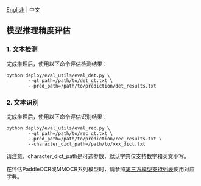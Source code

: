 [English](../../en/inference/model_evaluation.md) | 中文

## 模型推理精度评估

### 1. 文本检测

完成推理后，使用以下命令评估检测结果：
```shell
python deploy/eval_utils/eval_det.py \
		--gt_path=/path/to/det_gt.txt \
		--pred_path=/path/to/prediction/det_results.txt
```

### 2. 文本识别

完成推理后，使用以下命令评估识别结果：

```shell
python deploy/eval_utils/eval_rec.py \
		--gt_path=/path/to/rec_gt.txt \
		--pred_path=/path/to/prediction/rec_results.txt \
		--character_dict_path=/path/to/xxx_dict.txt
```

请注意，character_dict_path是可选参数，默认字典仅支持数字和英文小写。

在评估PaddleOCR或MMOCR系列模型时，请参照[第三方模型支持列表](models_list_thirdparty.md)使用对应字典。
